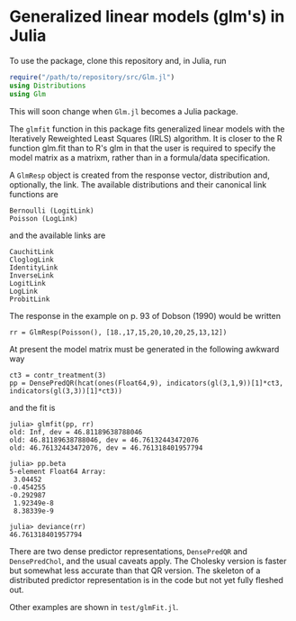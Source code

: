 # Generalized linear models (glm's) in Julia

To use the package, clone this repository and, in Julia, run
```julia
require("/path/to/repository/src/Glm.jl")
using Distributions
using Glm
```

This will soon change when ```Glm.jl``` becomes a Julia package.

The `glmfit` function in this package fits generalized linear models with the Iteratively Reweighted Least Squares (IRLS) algorithm.  It is closer to the R function glm.fit than to R's glm in that the user is required to specify the model matrix as a matrixm, rather than in a formula/data specification.

A `GlmResp` object is created from the response vector, distribution and, optionally, the link.  The available distributions and their canonical link functions are

    Bernoulli (LogitLink)
    Poisson (LogLink)

and the available links are

    CauchitLink
    CloglogLink
    IdentityLink
    InverseLink
    LogitLink
    LogLink
    ProbitLink

The response in the example on p. 93 of Dobson (1990) would be written

    rr = GlmResp(Poisson(), [18.,17,15,20,10,20,25,13,12])

At present the model matrix must be generated in the following awkward way

	ct3 = contr_treatment(3)
	pp = DensePredQR(hcat(ones(Float64,9), indicators(gl(3,1,9))[1]*ct3, indicators(gl(3,3))[1]*ct3))

and the fit is

    julia> glmfit(pp, rr)
	old: Inf, dev = 46.81189638788046
	old: 46.81189638788046, dev = 46.76132443472076
	old: 46.76132443472076, dev = 46.761318401957794

	julia> pp.beta
	5-element Float64 Array:
	 3.04452   
	-0.454255  
    -0.292987  
     1.92349e-8
     8.38339e-9

	julia> deviance(rr)
	46.761318401957794

There are two dense predictor representations, ```DensePredQR``` and
```DensePredChol```, and the usual caveats apply.  The Cholesky
version is faster but somewhat less accurate than that QR version.
The skeleton of a distributed predictor representation is in the code
but not yet fully fleshed out.

Other examples are shown in ```test/glmFit.jl```.
